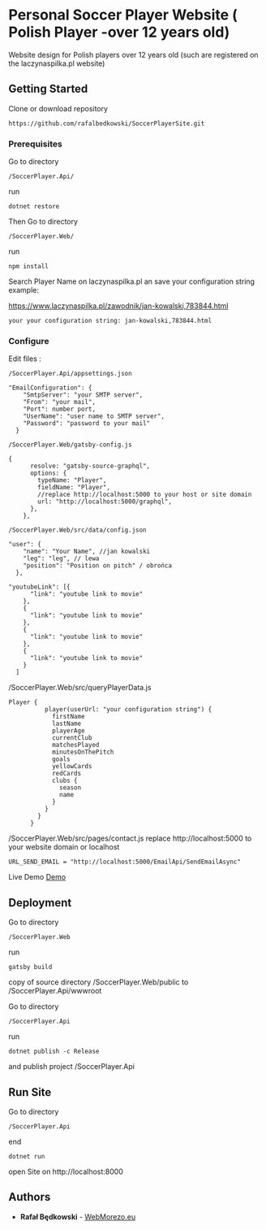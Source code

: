 # Personal Soccer Player Website ( Polish Player -over 12 years old)

Website design for Polish players over 12 years old (such are registered on the laczynaspilka.pl website)

## Getting Started

Clone or download repository

```
https://github.com/rafalbedkowski/SoccerPlayerSite.git
```

### Prerequisites

Go to directory

```
/SoccerPlayer.Api/
```

run

```
dotnet restore
```

Then
Go to directory

```
/SoccerPlayer.Web/
```

run

```
npm install
```

Search Player Name on laczynaspilka.pl an save your configuration string
example:

https://www.laczynaspilka.pl/zawodnik/jan-kowalski,783844.html

```
your your configuration string: jan-kowalski,783844.html
```

### Configure

Edit files :

```
/SoccerPlayer.Api/appsettings.json

"EmailConfiguration": {
    "SmtpServer": "your SMTP server",
    "From": "your mail",
    "Port": number port,
    "UserName": "user name to SMTP server",
    "Password": "password to your mail"
  }
```

```
/SoccerPlayer.Web/gatsby-config.js

{
      resolve: "gatsby-source-graphql",
      options: {
        typeName: "Player",
        fieldName: "Player",
        //replace http://localhost:5000 to your host or site domain
        url: "http://localhost:5000/graphql",
      },
    },
```

```
/SoccerPlayer.Web/src/data/config.json

"user": {
    "name": "Your Name", //jan kowalski
    "leg": "leg", // lewa
    "position": "Position on pitch" / obrońca
  },

"youtubeLink": [{
      "link": "youtube link to movie"
    },
    {
      "link": "youtube link to movie"
    },
    {
      "link": "youtube link to movie"
    },
    {
      "link": "youtube link to movie"
    }
  ]
```

/SoccerPlayer.Web/src/queryPlayerData.js

```
Player {
          player(userUrl: "your configuration string") {
            firstName
            lastName
            playerAge
            currentClub
            matchesPlayed
            minutesOnThePitch
            goals
            yellowCards
            redCards
            clubs {
              season
              name
            }
          }
        }
      }
```

/SoccerPlayer.Web/src/pages/contact.js
replace http://localhost:5000 to your website domain or localhost

```
URL_SEND_EMAIL = "http://localhost:5000/EmailApi/SendEmailAsync"
```

Live Demo
[Demo](http://www.bartlomiejbedkowski.pl)

## Deployment

Go to directory

```
/SoccerPlayer.Web
```

run

```
gatsby build
```

copy of source directory /SoccerPlayer.Web/public to /SoccerPlayer.Api/wwwroot

Go to directory

```
/SoccerPlayer.Api
```

run

```
dotnet publish -c Release
```

and publish project /SoccerPlayer.Api

## Run Site

Go to directory

```
/SoccerPlayer.Api
```

end

```
dotnet run
```

open Site on http://localhost:8000

## Authors

- **Rafał Będkowski** - [WebMorezo.eu](http://webmorezo.eu)
